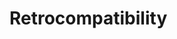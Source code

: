 # Retrocompatibility

<!-- Lo que se espera de esta sección:
- Explicar que el 99% de lo que hagamos debe ser retrocompatible, not braking change. Si realmente es necsario hacemos una Major Release, pero por lo general intentamos **siempre** play safe. -->